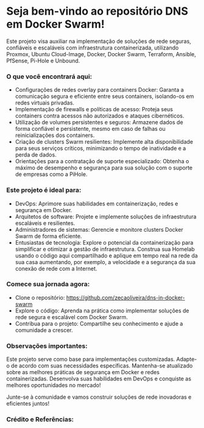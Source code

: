 
# Seja bem-vindo ao repositório DNS em Docker Swarm!

Este projeto visa auxiliar na implementação de soluções de rede seguras, confiáveis e escaláveis com infraestrutura containerizada, utilizando Proxmox, Ubuntu Cloud-Image, Docker, Docker Swarm, Terraform, Ansible, PfSense, Pi-Hole e Unbound.

### O que você encontrará aqui:

- Configurações de redes overlay para containers Docker: Garanta a comunicação segura e eficiente entre seus containers, isolando-os em redes virtuais privadas.
- Implementação de firewalls e políticas de acesso: Proteja seus containers contra acessos não autorizados e ataques cibernéticos.
- Utilização de volumes persistentes e seguros: Armazene dados de forma confiável e persistente, mesmo em caso de falhas ou reinicializações dos containers.
- Criação de clusters Swarm resilientes: Implemente alta disponibilidade para seus serviços críticos, minimizando o tempo de inatividade e a perda de dados.
- Orientações para a contratação de suporte especializado: Obtenha o máximo de desempenho e segurança para sua solução com o suporte de empresas como a PiHole.

### Este projeto é ideal para:

- DevOps: Aprimore suas habilidades em containerização, redes e segurança em Docker.
- Arquitetos de software: Projete e implemente soluções de infraestrutura escaláveis e resilientes.
- Administradores de sistemas: Gerencie e monitore clusters Docker Swarm de forma eficiente.
- Entusiastas de tecnologia: Explore o potencial da containerização para simplificar e otimizar a gestão de infraestrutura. Construa sua Homelab usando o código aqui compartilhado e aplique em tempo real na rede da sua casa aumentando, por exemplo, a velocidade e a segurança da sua conexão de rede com a Internet.

### Comece sua jornada agora:

- Clone o repositório: https://github.com/zecaoliveira/dns-in-docker-swarm
- Explore o código: Aprenda na prática como implementar soluções de rede segura e escalável com Docker Swarm.
- Contribua para o projeto: Compartilhe seu conhecimento e ajude a comunidade a crescer.

### Observações importantes:

Este projeto serve como base para implementações customizadas. Adapte-o de acordo com suas necessidades específicas.
Mantenha-se atualizado sobre as melhores práticas de segurança em Docker e redes containerizadas.
Desenvolva suas habilidades em DevOps e conquiste as melhores oportunidades no mercado!

Junte-se à comunidade e vamos construir soluções de rede inovadoras e eficientes juntos!

### Crédito e Referências:
